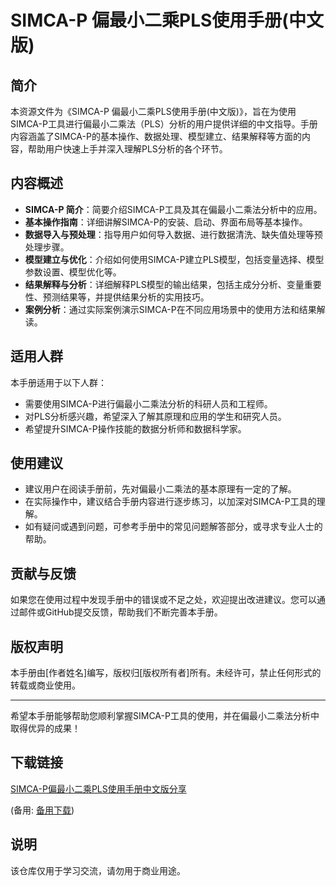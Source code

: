 # SIMCA-P 偏最小二乘PLS使用手册(中文版)

## 简介
本资源文件为《SIMCA-P 偏最小二乘PLS使用手册(中文版)》，旨在为使用SIMCA-P工具进行偏最小二乘法（PLS）分析的用户提供详细的中文指导。手册内容涵盖了SIMCA-P的基本操作、数据处理、模型建立、结果解释等方面的内容，帮助用户快速上手并深入理解PLS分析的各个环节。

## 内容概述
- **SIMCA-P 简介**：简要介绍SIMCA-P工具及其在偏最小二乘法分析中的应用。
- **基本操作指南**：详细讲解SIMCA-P的安装、启动、界面布局等基本操作。
- **数据导入与预处理**：指导用户如何导入数据、进行数据清洗、缺失值处理等预处理步骤。
- **模型建立与优化**：介绍如何使用SIMCA-P建立PLS模型，包括变量选择、模型参数设置、模型优化等。
- **结果解释与分析**：详细解释PLS模型的输出结果，包括主成分分析、变量重要性、预测结果等，并提供结果分析的实用技巧。
- **案例分析**：通过实际案例演示SIMCA-P在不同应用场景中的使用方法和结果解读。

## 适用人群
本手册适用于以下人群：
- 需要使用SIMCA-P进行偏最小二乘法分析的科研人员和工程师。
- 对PLS分析感兴趣，希望深入了解其原理和应用的学生和研究人员。
- 希望提升SIMCA-P操作技能的数据分析师和数据科学家。

## 使用建议
- 建议用户在阅读手册前，先对偏最小二乘法的基本原理有一定的了解。
- 在实际操作中，建议结合手册内容进行逐步练习，以加深对SIMCA-P工具的理解。
- 如有疑问或遇到问题，可参考手册中的常见问题解答部分，或寻求专业人士的帮助。

## 贡献与反馈
如果您在使用过程中发现手册中的错误或不足之处，欢迎提出改进建议。您可以通过邮件或GitHub提交反馈，帮助我们不断完善本手册。

## 版权声明
本手册由[作者姓名]编写，版权归[版权所有者]所有。未经许可，禁止任何形式的转载或商业使用。

---
希望本手册能够帮助您顺利掌握SIMCA-P工具的使用，并在偏最小二乘法分析中取得优异的成果！

## 下载链接
[SIMCA-P偏最小二乘PLS使用手册中文版分享](https://pan.quark.cn/s/19069f77876b) 

(备用: [备用下载](https://pan.baidu.com/s/16duLvVHmdfBPm8mt4u-ccA?pwd=1234))

## 说明

该仓库仅用于学习交流，请勿用于商业用途。
